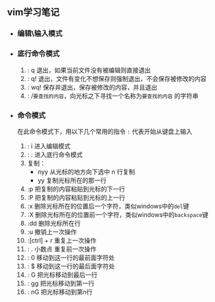 ## vim学习笔记

+ ### 编辑\输入模式

+ ### 底行命令模式

  1. : q 退出，如果当前文件没有被编辑则直接退出
  2. : q! 退出，文件有变化不想保存则强制退出，不会保存被修改的内容
  3. : wq! 保存并退出，保存被修改的内容，并且退出
  4. : /`要查找的内容`，向光标之下寻找一个名称为`要查找的内容` 的字符串

+ ### 命令模式

  在此命令模式下，用以下几个常用的指令 `:` 代表开始从键盘上输入

  1. : i 进入编辑模式
  2. : : 进入底行命令模式
  3. 复制：
     + nyy 从光标的地方向下选中 n 行复制
     + yy 复制光标所在的那一行
  4. :p 把复制的内容粘贴到光标的下一行
  5. :P 把复制的内容粘贴到光标的上一行
  6. :x 删除光标所在的位置后一个字符，类似windows中的`del`键
  7. :X 删除光标所在的位置前一个字符，类似windows中的`backspace`键
  8. :dd 删除光标所在行
  9. :u 撤销上一次操作
  10. :[ctrl] + r 重复上一次操作
  11. : . 小数点 重复前一次操作
  12. : 0 移动到这一行的最前面字符处
  13. : $ 移动到这一行的最后面字符处
  14. : G 把光标移动到最后一行
  15. : gg 把光标移动到第一行
  16. : nG 把光标移动到第n行

    